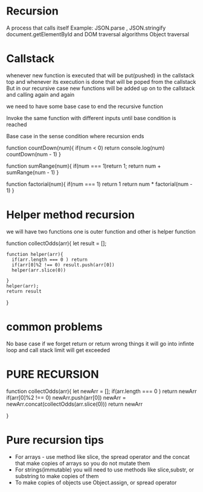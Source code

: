 # Recursion

A process that calls itself
Example: JSON.parse , JSON.stringify
document.getElementById and DOM traversal algorithms
Object traversal

# Callstack

whenever new function is executed that will be put(pushed) in the callstack top and whenever its execution is done
that will be poped from the callstack
But in our recursive case new functions will be added up on to the callstack and calling again and again

we need to have some base case to end the recursive function

Invoke the same function with different inputs until base condition is reached

Base case in the sense condition where recursion ends

function countDown(num){
if(num < 0) return
console.log(num)
countDown(num - 1)
}

function sumRange(num){
if(num === 1)return 1;
return num + sumRange(num - 1)
}

function factorial(num){
if(num === 1) return 1
return num \* factorial(num - 1)
}

# Helper method recursion

we will have two functions one is outer function and other is helper function

function collectOdds(arr){
let result = [];

    function helper(arr){
      if(arr.length === 0 ) return
      if(arr[0]%2 !== 0) result.push(arr[0])
      helper(arr.slice(0))

    }
    helper(arr);
    return result

}

# common problems

No base case
if we forget return or return wrong things it will go into infinte loop
and call stack limit will get exceeded

# PURE RECURSION

function collectOdds(arr){
let newArr = [];
if(arr.length === 0 ) return newArr
if(arr[0]%2 !== 0) newArr.push(arr[0])
newArr = newArr.concat(collectOdds(arr.slice(0)))
return newArr

}
 
# Pure recursion tips
* For arrays - use method like slice, the spread operator and the concat that make copies of arrays so 
you do not mutate them
* For strings(immutable) you will need to use methods like slice,substr, or substring to make copies of them
* To make copies of objects use Object.assign, or spread operator
